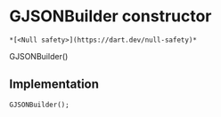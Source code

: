 


# GJSONBuilder constructor




    *[<Null safety>](https://dart.dev/null-safety)*



GJSONBuilder()





## Implementation

```dart
GJSONBuilder();
```







